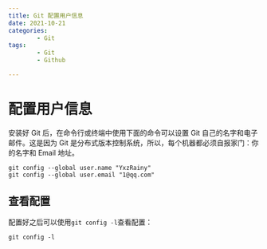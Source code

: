 ```yaml
---
title: Git 配置用户信息
date: 2021-10-21
categories:
        - Git
tags:
        - Git
        - Github

---
```


# 配置用户信息

安装好 Git 后，在命令行或终端中使用下面的命令可以设置 Git 自己的名字和电子邮件。这是因为 Git 是分布式版本控制系统，所以，每个机器都必须自报家门：你的名字和 Email 地址。

```
git config --global user.name "YxzRainy"
git config --global user.email "1@qq.com"
```

## 查看配置

配置好之后可以使用`git config -l`查看配置：

```
git config -l
```
